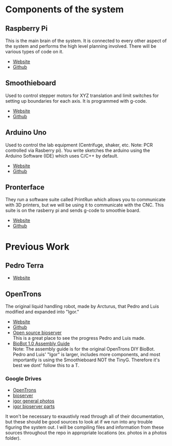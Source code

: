# Components of the system

## Raspberry Pi
This is the main brain of the system. It is connected to every other aspect of the system and performs the high level planning involved.
There will be various types of code on it.   
- [Website](https://www.raspberrypi.org/)
- [Github](https://github.com/raspberrypi/)

## Smoothieboard 
Used to control stepper motors for XYZ translation and limit switches for setting up boundaries for each axis. 
It is programmed with g-code.   
- [Website](http://smoothieware.org/)
- [Github](https://github.com/Smoothieware/Smoothieboard) 

## Arduino Uno
Used to control the lab equipment (Centrifuge, shaker, etc. Note: PCR controlled via Rasberry pi).
You write sketches the arduino using the Arduino Software (IDE) which uses C/C++ by default.     
- [Website](https://www.arduino.cc/en/Main/ArduinoBoardUno)
- [Github](https://github.com/arduino/Arduino)

## Pronterface
They run a software suite called PrintRun which allows you to communicate with 3D printers, but we will be using it to communicate with the CNC.
This suite is on the rasberry pi and sends g-code to smoothie board.    
- [Website](http://www.pronterface.com/)
- [Github](https://github.com/kliment/Printrun)

# Previous Work

## Pedro Terra  
- [Website](http://www.pedroterralab.com/)

## OpenTrons
The original liquid handling robot, made by Arcturus, that Pedro and Luis modified and expanded into "Igor."  
- [Website](https://opentrons.com/)
- [Github](https://github.com/OpenTrons/otone_docs/blob/master/README.md)
- [Open source bioserver](https://forum.arcturus.io/t/open-source-bioserver/17/9)    
This is a great place to see the progress Pedro and Luis made.
- [BioBot 1.0 Assembly Guide](https://synbiota.com/projects/1p_XD0znG/entries/0DATTrmqW?preview=true)  
Note: The assembly guide is for the original OpenTrons DIY BioBot. Pedro and Luis' "Igor" is larger, includes more components, and most importantly is using the Smoothieboard NOT the TinyG. Therefore it's best we dont' follow this to a T.

### Google Drives
- [OpenTrons](https://drive.google.com/folderview?id=0B5OBQhwEUbwUNXZKVWYxeHo2elE&usp=drive_web)
- [bioserver](https://drive.google.com/folderview?id=0B-Zkc0hbJe19flF1MlRUblBJQXgwSndyNnloMTdwX3RLWDdDbHZKZWNnNkw3X2VXVVI1NTQ&usp=sharing_eid&ts=5793e682&tid=0B-Zkc0hbJe19fnZCaVJCVV94anc3VTIza1RIY2NROVA0Y3k5WFkwLXlHTVhuWUJlSHNiUjg)
- [igor general photos](https://drive.google.com/folderview?id=0B-Zkc0hbJe19fngyQjl0aVNkTVAtWXp1SXZqM2R2NjhEYlBfbjJwbkE5WlpJcExVeXA4S0k&usp=sharing_eid&ts=5793e5f9)
- [igor bioserver parts](https://drive.google.com/folderview?id=0B-Zkc0hbJe19fkMwcWhoSDREVUR6Q3pRLUl2SXI2SWdoLXMtYVhmOHMzUTlCMG1rVWFIUFE&usp=sharing_eid&ts=5793e5b6)

It won't be necessary to exaustivly read through all of their documentation, but these should be good sources to look at if we run into any trouble figuring the system out. I will be compiling files and information from these sources throughout the repo in appropriate locations (ex. photos in a photos folder).

